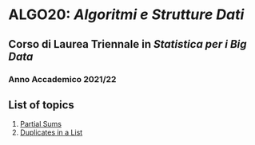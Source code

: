 # ALGO20: *Algoritmi e Strutture Dati* #
## Corso di Laurea Triennale in *Statistica per i Big Data* ##
### Anno Accademico 2021/22 ###


## List of topics ##

1. [Partial Sums](./01-PartialSums/README.md)
1. [Duplicates in a List](./02-Duplicates/README.md)

